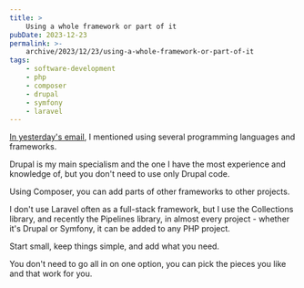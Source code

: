 ```yaml
---
title: >
    Using a whole framework or part of it
pubDate: 2023-12-23
permalink: >-
    archive/2023/12/23/using-a-whole-framework-or-part-of-it
tags:
    - software-development
    - php
    - composer
    - drupal
    - symfony
    - laravel
---
```


[In yesterday's email][yesterday], I mentioned using several programming languages and frameworks.

Drupal is my main specialism and the one I have the most experience and knowledge of, but you don't need to use only Drupal code.

Using Composer, you can add parts of other frameworks to other projects.

I don't use Laravel often as a full-stack framework, but I use the Collections library, and recently the Pipelines library, in almost every project - whether it's Drupal or Symfony, it can be added to any PHP project.

Start small, keep things simple, and add what you need.

You don't need to go all in on one option, you can pick the pieces you like and that work for you.

[yesterday]: {{site.url}}/archive/2023/12/22/best-language-cms-or-framework
